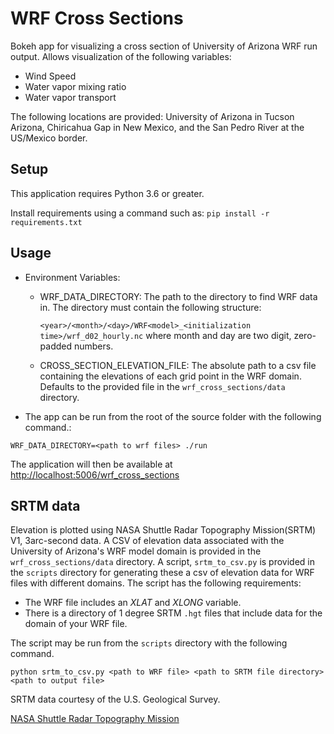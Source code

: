 # WRF Cross Sections

Bokeh app for visualizing a cross section of University of Arizona WRF run output. Allows visualization of the following variables:
- Wind Speed
- Water vapor mixing ratio
- Water vapor transport

The following locations are provided: University of Arizona in Tucson Arizona, Chiricahua Gap in New Mexico, and the San Pedro River at the US/Mexico border.

## Setup
This application requires Python 3.6 or greater.

Install requirements using a command such as:
	`pip install -r requirements.txt`


## Usage
  * Environment Variables:
    * WRF_DATA_DIRECTORY: The path to the directory to find WRF data in. The directory must contain the following structure:

		`<year>/<month>/<day>/WRF<model>_<initialization time>/wrf_d02_hourly.nc` where month and day are two digit, zero-padded numbers.
	* CROSS_SECTION_ELEVATION_FILE: The absolute path to a csv file containing the elevations of each grid point in the WRF domain. Defaults to the provided file in the `wrf_cross_sections/data` directory.

  * The app can be run from the root of the source folder with the following command.:
```
WRF_DATA_DIRECTORY=<path to wrf files> ./run
```

The application will then be available at [http://localhost:5006/wrf_cross_sections](http://localhost:5006/wrf_cross_sections)


## SRTM data
Elevation is plotted using NASA Shuttle Radar Topography Mission(SRTM) V1, 3arc-second data. A CSV of elevation data associated with the University of Arizona's WRF model domain is provided in the `wrf_cross_sections/data` directory. A script, `srtm_to_csv.py` is provided in the `scripts` directory for generating these a csv of elevation data for WRF files with different domains.
The script has the following requirements:

- The WRF file includes an *XLAT* and *XLONG* variable.
- There is a directory of 1 degree SRTM `.hgt` files that include data for the domain of your WRF file.

The script may be run from the `scripts` directory with the following command.
```
python srtm_to_csv.py <path to WRF file> <path to SRTM file directory> <path to output file>
```

SRTM data courtesy of the U.S. Geological Survey.

[NASA Shuttle Radar Topography Mission](https://www2.jpl.nasa.gov/srtm/) 
